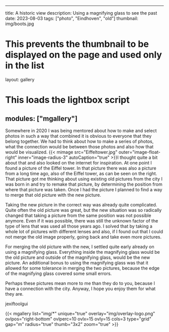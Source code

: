 <!-- Cspell:ignore ovlpos ovlx ovly ovlperc lightbox mgallery mimage Eiffeltower -->
<!-- markdownlint-disable MD003 MD022 MD041 -->
---
title: A historic view
description: Using a magnifying glass to see the past
date: 2023-08-03
tags: ["photo", "Eindhoven", "old"]
thumbnail: img/boots.jpg
# This prevents the thumbnail to be displayed on the page and used only in the list
layout: gallery
# This loads the lightbox script
modules: ["mgallery"]
---
<!-- markdownlint-enable MD003 MD022 MD041 -->
Somewhere in 2020 I was being mentored about how to make and select photos in such a way that combined it is obvious to everyone that they belong together. We had to think about how to make a series of photos, what the connection would be between those photos and also how that would be visualized.
{{< mimage src="Eiffeltower.jpg" outer="image-float-right" inner="image-radius-3" autoCaption="true" >}}I thought quite a bit about that and also looked on the internet for inspiration. At one point I found a picture of the Eiffel tower. In that picture there was also a picture from a long time ago, also of the Eiffel tower, as can be seen on the right.  
That picture got me thinking about using existing old pictures from the city I was born in and try to remake that picture, by determining the position from where that picture was taken. Once I had the picture I planned to find a way to merge that old picture with the new picture.

Taking the new picture in the correct way was already quite complicated. Quite often the old picture was great, but the new situation was so radically changed that taking a picture from the same position was not possible anymore. Even if it was possible, there was still the unknown factor of the type of lens that was used all those years ago. I solved that by taking a whole lot of pictures with different lenses and also, if I found out that I could not merge the old image properly, going back and take even more pictures.

For merging the old picture with the new, I settled quite early already on using a magnifying glass. Everything inside the magnifying glass would be the old picture and outside of the magnifying glass, would be the new picture. An additional bonus to using the magnifying glass was that it allowed for some tolerance in merging the two pictures, because the edge of the magnifying glass covered some small errors.

Perhaps these pictures mean more to me than they do to you, because I have a connection with the city. Anyway, I hope you enjoy them for what they are.

jexiftoolgui

{{< mgallery list="img/*" unique="true" overlay="img/overlay-logo.png" ovlpos="right-bottom" ovlperc=10 ovlx=15 ovly=15 cols=3 type="grid" gap="m" radius="true" thumb="3x2" zoom="true" >}}
